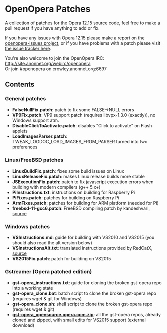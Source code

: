 # OpenOpera Patches
A collection of patches for the Opera 12.15 source code, feel free to make a pull request if you have anything to add or fix.

If you have any issues with Opera 12.15 please make a report on the [openopera-issues project](https://github.com/PrestoXen/openopera-issues/issues), or if you have problems with a patch please visit [the issue tracker here](https://github.com/PrestoXen/openopera-patches/issues). 

You're also welcome to join the OpenOpera IRC: http://site.anonnet.org/webirc/openopera  
Or join #openopera on crowley.anonnet.org:6697

## Contents

### General patches
- **FalseNullFix.patch**: patch to fix some FALSE->NULL errors
- **VP9Fix.patch**: VP9 support patch (requires libvpx-1.3.0 (exactly)), no Windows support atm.
- **DisableClickToActivate.patch**: disables "Click to activate" on Flash applets
- **LoadImagesParser.patch**: TWEAK_LOGDOC_LOAD_IMAGES_FROM_PARSER turned into two preferences

### Linux/FreeBSD patches
- **LinuxBuildFix.patch**: fixes some build issues on Linux
- **LinuxReleaseFix.patch**: makes Linux release builds more stable
- **JSExecutionFix.patch**: patch to fix javascript execution errors when building with modern compilers (g++ 5.x+)
- **PiInstructions.txt**: instructions on building for Raspberry Pi
- **PiFixes.patch**: patches for building on Raspberry Pi
- **ArmFixes.patch**: patches for building for ARM platform (needed for Pi)
- **freebsd-11-gcc6.patch**: FreeBSD compiling patch by kandeshvari, [source](https://gist.github.com/kandeshvari/6e69327fb017ea95bced85c6f297a29f)

### Windows patches
- **VSInstructions.md**: guide for building with VS2010 and VS2015 (you should also read the alt version below)
- **VSInstructionsAlt.txt**: translated instructions provided by RedCatX, [source](https://geektimes.ru/post/284588/)
- **VS2015Fix.patch**: patch for building on VS2015

### Gstreamer (Opera patched edition)
- **gst-opera_instructions.txt**: guide for cloning the broken gst-opera repo into a working state
- **gst-opera_clone.bat**: batch script to clone the broken gst-opera repo (requires wget & git for Windows)
- **gst-opera_clone.sh**: shell script to clone the broken gst-opera repo (requires wget & git)
- **[gst-opera_opensource.opera.com.zip](http://www22.zippyshare.com/v/Wp1PrPRW/file.html)**: all the gst-opera repos, already cloned and zipped, with small edits for VS2015 support (external download)
